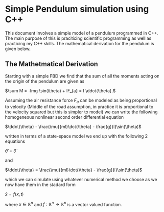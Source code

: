 # Simple Pendulum simulation using C++
This document involves a simple model of a pendulum programmed in C++. The main purpose of this is praciticing scientific programming as well as practicing my C++ skills. The mathematical derivation for the pendulum is given below.

## The Mathetmatical Derivation
Starting with a simple FBD we find that the sum of all the moments acting on the origin of the pendulum are given as

$\sum M = -lmg \sin(\theta) + lF_{a} = I \ddot{\theta}.$

Assuming the air resistance force $F_{a}$ can be modeled as being proportional to velocity (Middle of the road assumption, in practice it is proportional to the velocity squared but this is simpler to model) we can write the following homogeneous nonlinear second order differential equation

$\ddot{\theta} - \frac{\mu}{ml}\dot{\theta} - \frac{g}{l}\sin(\theta)$

written in terms of a state-space model we end up with the following 2 equations

$\dot{\theta} = \dot{\theta}$

and

$\ddot{\theta} = \frac{\mu}{ml}\dot{\theta} - \frac{g}{l}\sin(\theta)$

which we can simulate using whatever numerical method we choose as we now have them in the stadard form

$\dot x = f(x, t)$

where $x \in \mathbb{R}^{n}$ and $f: \mathbb{R}^{n} \rightarrow \mathbb{R}^{n}$ is a vector valued function.
